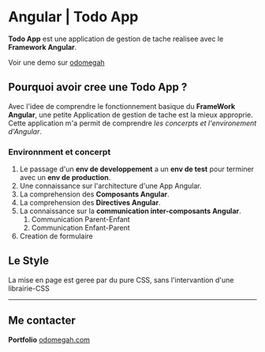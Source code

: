 # Angular | Todo App

**Todo App** est une application de gestion de tache realisee avec le **Framework Angular**.

Voir une demo sur [odomegah](https://odomegah.com/angular/todo)

## Pourquoi avoir cree une Todo App ?
Avec l'idee de comprendre le fonctionnement basique du **FrameWork Angular**, une petite Application de gestion de tache est la mieux approprie.
Cette application m'a permit de comprendre _les concerpts et l'environement d'Angular_.

### Environnment et concerpt

1. Le passage d'un **env de developpement** a un **env de test** pour terminer avec un **env de production**.
1. Une connaissance sur l'architecture d'une App Angular.
1. La comprehension des **Composants Angular**.
1. La comprehension des **Directives Angular**.
1. La connaissance sur la **communication inter-composants Angular**.
    1. Communication Parent-Enfant
    1. Communication Enfant-Parent
1. Creation de formulaire

## Le Style
La mise en page est geree par du pure CSS, sans l'intervantion d'une librairie-CSS


***
## Me contacter
 **Portfolio** [odomegah.com](https://odomegah.com)
